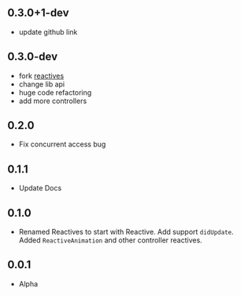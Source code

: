 ## 0.3.0+1-dev
- update github link

## 0.3.0-dev
- fork [reactives](https://github.com/ripemango/reactives)
- change lib api
- huge code refactoring
- add more controllers

## 0.2.0

* Fix concurrent access bug

## 0.1.1

* Update Docs

## 0.1.0

* Renamed Reactives to start with Reactive. Add support `didUpdate`. Added `ReactiveAnimation` and other controller reactives.

## 0.0.1

* Alpha
